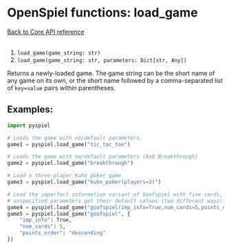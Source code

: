 # OpenSpiel functions: load_game

[Back to Core API reference](../api_reference.md) \
<br>

1.  `load_game(game_string: str)`
2.  `load_game(game_string: str, parameters: Dict[str, Any])`

Returns a newly-loaded game. The game string can be the short name of any game
on its own, or the short name followed by a comma-separated list of `key=value`
pairs within parentheses.

## Examples:

```python
import pyspiel

# Loads the game with no/default parameters.
game1 = pyspiel.load_game("tic_tac_toe")

# Loads the game with no/default parameters (8x8 Breakthrough)
game2 = pyspiel.load_game("breakthrough")

# Load a three-player Kuhn poker game.
game3 = pyspiel.load_game("kuhn_poker(players=3)")

# Load the imperfect information variant of Goofspiel with five cards, and the
# unspecified parameters get their default values (two different ways):
game4 = pyspiel.load_game("goofspiel(imp_info=True,num_cards=5,points_order=descending)")
game5 = pyspiel.load_game("goofspiel", {
    "imp_info": True,
    "num_cards": 5,
    "points_order": "descending"
})
```
